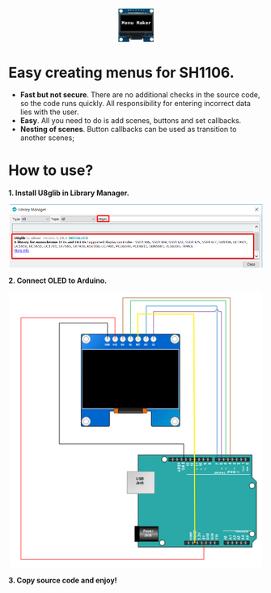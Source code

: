 <center>
<img src="Resources/LibIcon00.png" width="70">
</center>

# Easy creating menus for SH1106.

* **Fast but not secure**. There are no additional checks in the source code, so the code runs quickly. All responsibility for entering incorrect data lies with the user.
* **Easy**. All you need to do is add scenes, buttons and set callbacks.
* **Nesting of scenes**. Button callbacks can be used as transition to another scenes;

# How to use?

**1. Install U8glib in Library Manager.**
<center>
<img src="Resources/HowToUse00.png" width="500">
</center>

**2. Connect OLED to Arduino.**
<center>
<img src="Resources/HowToUse01.png" width="500">
</center>

**3. Copy source code and enjoy!**
